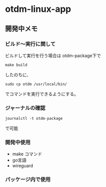 # otdm-linux-app
## 開発中メモ
### ビルド～実行に関して
ビルドして実行を行う場合は
otdm-package下で
```
make build
```
したのちに、
```
sudo cp otdm /usr/local/bin/
```
でコマンドを実行できるようにする。

### ジャーナルの確認
```
journalctl -t otdm-package
```
で可能

### 開発中使用
- make コマンド
- go言語
- wireguard

### パッケージ内で使用
